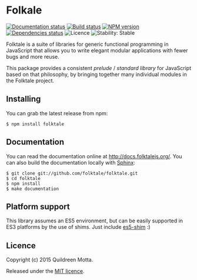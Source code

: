 Folkale
=======

[![Documentation status](https://readthedocs.org/projects/folktale/badge/?version=latest&style=flat-square)](https://docs.folktalejs.org/)
[![Build status](https://img.shields.io/travis/folktale/folktale/master.svg?style=flat-square)](https://travis-ci.org/folktale/folktale)
[![NPM version](https://img.shields.io/npm/v/folktale.svg?style=flat-square)](https://npmjs.org/package/folktale)
[![Dependencies status](https://img.shields.io/david/folktale/folktale.svg?style=flat-square)](https://david-dm.org/folktale/folktale)
![Licence](https://img.shields.io/npm/l/folktale.svg?style=flat-square&label=licence)
![Stability: Stable](https://img.shields.io/badge/stability-stable-green.svg?style=flat-square)

Folktale is a suite of libraries for generic functional programming in
JavaScript that allows you to write elegant modular applications with fewer bugs
and more reuse.

This package provides a consistent *prelude* / *standard library* for JavaScript
based on that philosophy, by bringing together many individual modules in the
Folktale project.

## Installing

You can grab the latest release from npm:

    $ npm install folktale


## Documentation

You can read the documentation online at http://docs.folktalejs.org/. You can
also build the documentation locally with [Sphinx][]:

    $ git clone git://github.com/folktale/folktale.git
    $ cd folktale
    $ npm install
    $ make documentation

## Platform support

This library assumes an ES5 environment, but can be easily supported in ES3
platforms by the use of shims. Just include [es5-shim][] :)


## Licence

Copyright (c) 2015 Quildreen Motta.

Released under the [MIT licence](https://github.com/folktale/folktale/blob/master/LICENCE).

<!-- links -->
[es5-shim]: https://github.com/kriskowal/es5-shim
[Sphinx]: http://sphinx-doc.org/
